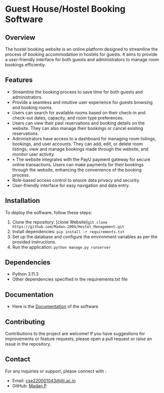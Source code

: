 # Guest House/Hostel Booking Software

## Overview
The hostel booking website is an online platform designed to streamline the process of booking accommodation in hostels for guests. It aims to provide a user-friendly interface for both guests and administrators to manage room bookings efficiently.

## Features
- Streamline the booking process to save time for both guests and administrators.
- Provide a seamless and intuitive user experience for guests browsing and booking rooms.
- Users can search for available rooms based on their check-in and check-out dates, capacity, and room type preferences.
- Users can view their past reservations and booking details on the website. They can also manage their bookings or cancel existing reservations.
- Administrators have access to a dashboard for managing room listings, bookings, and user accounts. They can add, edit, or delete room listings, view and manage bookings made through the website, and monitor user activity.
- •	The website integrates with the PayU payment gateway for secure online transactions. Users can make payments for their bookings through the website, enhancing the convenience of the booking process.
- Role-based access control to ensure data privacy and security.
- User-friendly interface for easy navigation and data entry.

## Installation
To deploy the software, follow these steps:

1. Clone the repository: [clone Website]`git clone https://github.com/Madan-2004/Hostel_Management.git`
2. Install dependencies: `pip install -r requirements.txt`
3. Set up the database and configure the environment variables as per the provided instructions.
4. Run the application: `python manage.py runserver`

## Dependencies
- Python 3.11.3
- Other dependencies specified in the requirements.txt file

## Documentation
- Here is the [Documentation](https://docs.google.com/document/d/1QzOdc44S_czsaDDKoQ6T-eGnAxf67zSx/edit?usp=drive_link&ouid=106569481814732339512&rtpof=true&sd=true) of the software

## Contributing
Contributions to the project are welcome! If you have suggestions for improvements or feature requests, please open a pull request or raise an issue in the repository.


## Contact
For any inquiries or support, please connect with :
- Email: cse220001043@iiti.ac.in
- GitHub: [Madan P](https://github.com/Madan-2004)
